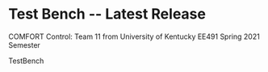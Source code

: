 # Test Bench -- Latest Release
COMFORT Control: Team 11 from University of Kentucky EE491 Spring 2021 Semester

TestBench
